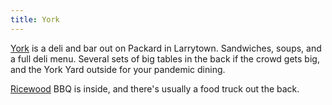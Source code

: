 ```yaml
---
title: York
---
```

[York] is a deli and bar out on Packard in Larrytown. Sandwiches, soups,
and a full deli menu. Several sets of big tables in the back
if the crowd gets big, and the York Yard outside for your pandemic dining.

[Ricewood] BBQ is inside, and there's usually a food truck out the back.

[York]:https://www.yorka2.com
[Ricewood]:https://www.ricewoodbbq.com/
